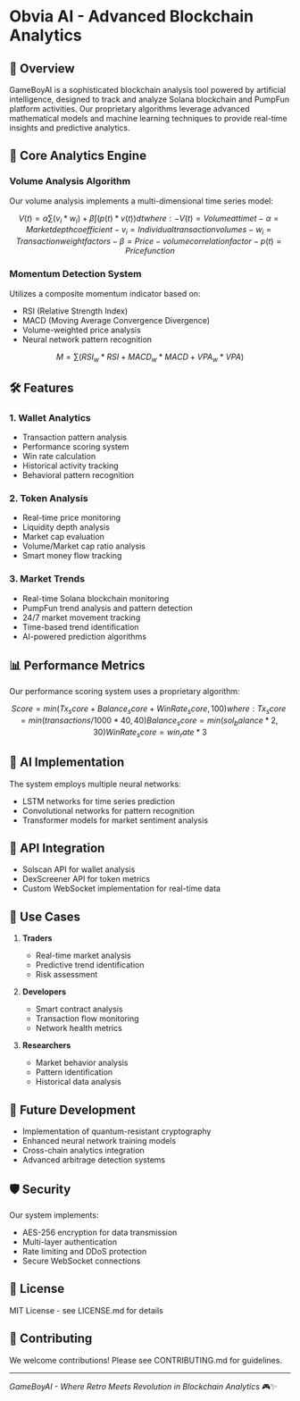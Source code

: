 # Obvia AI - Advanced Blockchain Analytics

## 🤖 Overview
GameBoyAI is a sophisticated blockchain analysis tool powered by artificial intelligence, designed to track and analyze Solana blockchain and PumpFun platform activities. Our proprietary algorithms leverage advanced mathematical models and machine learning techniques to provide real-time insights and predictive analytics.

## 🧮 Core Analytics Engine

### Volume Analysis Algorithm
Our volume analysis implements a multi-dimensional time series model:

```math
V(t) = α∑(v_i * w_i) + β∫(p(t) * v(t))dt

where:
- V(t) = Volume at time t
- α = Market depth coefficient
- v_i = Individual transaction volumes
- w_i = Transaction weight factors
- β = Price-volume correlation factor
- p(t) = Price function
```

### Momentum Detection System
Utilizes a composite momentum indicator based on:
- RSI (Relative Strength Index)
- MACD (Moving Average Convergence Divergence)
- Volume-weighted price analysis
- Neural network pattern recognition

```math
M = ∑(RSI_w * RSI + MACD_w * MACD + VPA_w * VPA)
```

## 🛠 Features

### 1. Wallet Analytics
- Transaction pattern analysis
- Performance scoring system
- Win rate calculation
- Historical activity tracking
- Behavioral pattern recognition

### 2. Token Analysis
- Real-time price monitoring
- Liquidity depth analysis
- Market cap evaluation
- Volume/Market cap ratio analysis
- Smart money flow tracking

### 3. Market Trends
- Real-time Solana blockchain monitoring
- PumpFun trend analysis and pattern detection
- 24/7 market movement tracking
- Time-based trend identification
- AI-powered prediction algorithms

## 📊 Performance Metrics

Our performance scoring system uses a proprietary algorithm:

```math
Score = min(Tx_score + Balance_score + WinRate_score, 100)

where:
Tx_score = min(transactions/1000 * 40, 40)
Balance_score = min(sol_balance * 2, 30)
WinRate_score = win_rate * 3
```

## 🤖 AI Implementation

The system employs multiple neural networks:
- LSTM networks for time series prediction
- Convolutional networks for pattern recognition
- Transformer models for market sentiment analysis

## 📡 API Integration
- Solscan API for wallet analysis
- DexScreener API for token metrics
- Custom WebSocket implementation for real-time data

## 🎯 Use Cases

1. **Traders**
   - Real-time market analysis
   - Predictive trend identification
   - Risk assessment

2. **Developers**
   - Smart contract analysis
   - Transaction flow monitoring
   - Network health metrics

3. **Researchers**
   - Market behavior analysis
   - Pattern identification
   - Historical data analysis

## 🔮 Future Development

- Implementation of quantum-resistant cryptography
- Enhanced neural network training models
- Cross-chain analytics integration
- Advanced arbitrage detection systems

## 🛡 Security

Our system implements:
- AES-256 encryption for data transmission
- Multi-layer authentication
- Rate limiting and DDoS protection
- Secure WebSocket connections

## 📜 License
MIT License - see LICENSE.md for details

## 🤝 Contributing
We welcome contributions! Please see CONTRIBUTING.md for guidelines.

---

*GameBoyAI - Where Retro Meets Revolution in Blockchain Analytics* 🎮✨ 
